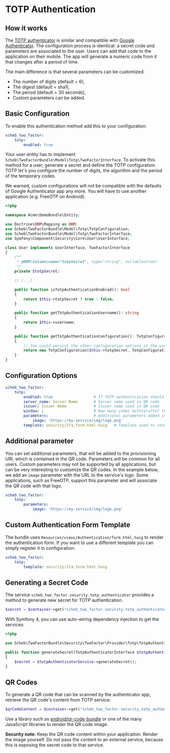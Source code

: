 TOTP Authentication
====================

## How it works

The [TOTP authenticator](https://en.wikipedia.org/wiki/Time-based_One-time_Password_algorithm) is similar and compatible
with [Google Authenticator](google.md). The configuration process is identical: a secret code and parameters are
associated to the user. Users can add that code to the application on their mobile. The app will generate a numeric code
from it that changes after a period of time.

The main difference is that several parameters can be customized:

* The number of digits (default = 6),
* The digest (default = sha1),
* The period (default = 30 seconds),
* Custom parameters can be added.


## Basic Configuration

To enable this authentication method add this to your configuration:

```yaml
scheb_two_factor:
    totp:
        enabled: true
```

Your user entity has to implement `Scheb\TwoFactorBundle\Model\Totp\TwoFactorInterface`. To activate this method for a
user, generate a secret and define the TOTP configuration. TOTP let's you configure the number of digits, the algorithm
and the period of the temporary codes.

We warned, custom configurations will not be compatible with the defaults of Google Authenticator app any more. You will
have to use another application (e.g. FreeOTP on Android).

```php
<?php

namespace Acme\DemoBundle\Entity;

use Doctrine\ORM\Mapping as ORM;
use Scheb\TwoFactorBundle\Model\Totp\TotpConfiguration;
use Scheb\TwoFactorBundle\Model\Totp\TwoFactorInterface;
use Symfony\Component\Security\Core\User\UserInterface;

class User implements UserInterface, TwoFactorInterface
{
    /**
     * @ORM\Column(name="totpSecret", type="string", nullable=true)
     */
    private $totpSecret;

    // [...]

    public function isTotpAuthenticationEnabled(): bool
    {
        return $this->totpSecret ? true : false;
    }

    public function getTotpAuthenticationUsername(): string
    {
        return $this->username;
    }

    public function getTotpAuthenticationConfiguration(): TotpConfigurationInterface
    {
        // You could persist the other configuration options in the user entity to make it individual per user.
        return new TotpConfiguration($this->totpSecret, TotpConfiguration::ALGORITHM_SHA1, 20, 8);
    }
}
```

## Configuration Options

```yaml
scheb_two_factor:
    totp:
        enabled: true                  # If TOTP authentication should be enabled, default false
        server_name: Server Name       # Server name used in QR code
        issuer: Issuer Name            # Issuer name used in QR code
        window: 1                      # How many codes before/after the current one would be accepted as valid
        parameters:                    # Additional parameters added in the QR code
            image: 'https://my-service/img/logo.png'
        template: security/2fa_form.html.twig   # Template used to render the authentication form
```

## Additional parameter

You can set additional parameters, that will be added to the provisioning URI, which is contained in the QR code.
Parameters will be common for all users. Custom parameters may not be supported by all applications, but can be very
interesting to customize the QR codes. In the example below, we add an `image` parameter with the URL to the service's
logo. Some applications, such as FreeOTP, support this parameter and will associate the QR code with that logo.

```yaml
scheb_two_factor:
    totp:
        parameters:
            image: 'https://my-service/img/logo.png'
```

## Custom Authentication Form Template

The bundle uses `Resources/views/Authentication/form.html.twig` to render the authentication form. If you want to use a
different template you can simply register it in configuration:

```yaml
scheb_two_factor:
    totp:
        template: security/2fa_form.html.twig
```

## Generating a Secret Code

The service `scheb_two_factor.security.totp_authenticator` provides a method to generate new secret for TOTP
authentication.

```php
$secret = $container->get("scheb_two_factor.security.totp_authenticator")->generateSecret();
```

With Symfony 4, you can use auto-wiring dependency injection to get the services:

```php
<?php

use Scheb\TwoFactorBundle\Security\TwoFactor\Provider\Totp\TotpAuthenticatorInterface;

public function generateSecret(TotpAuthenticatorInterface $totpAuthenticatorService)
{
    $secret = $totpAuthenticatorService->generateSecret();
}
```

## QR Codes

To generate a QR code that can be scanned by the authenticator app, retrieve the QR code's content from TOTP service:

```php
$qrCodeContent = $container->get("scheb_two_factor.security.totp_authenticator")->getQRContent($user);
```

Use a library such as [endroid/qr-code-bundle](https://github.com/endroid/qr-code-bundle) or one of the many JavaScript
libraries to render the QR code image.

**Security note:** Keep the QR code content within your application. Render the image yourself. Do not pass the content
to an external service, because this is exposing the secret code to that service.
